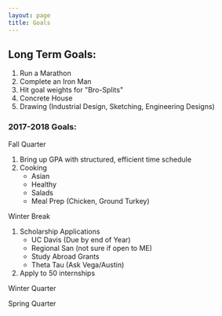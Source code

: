 ```yaml
---
layout: page
title: Goals
---
```



## Long Term Goals: 

1. Run a Marathon
2.  Complete an Iron Man
3. Hit goal weights for "Bro-Splits"
4. Concrete House 
5. Drawing (Industrial Design, Sketching, Engineering Designs)

### 2017-2018 Goals: 
Fall Quarter 
1. Bring up GPA with structured, efficient time schedule
2. Cooking
   - Asian
   - Healthy
   - Salads
   - Meal Prep (Chicken, Ground Turkey)

Winter Break
1. Scholarship Applications
   - UC Davis (Due by end of Year) 
   - Regional San (not sure if open to ME) 
   - Study Abroad Grants 
   - Theta Tau (Ask Vega/Austin)   
2. Apply to 50 internships 

Winter Quarter 

Spring Quarter

